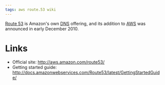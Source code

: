 ```yaml
---
tags: aws route.53 wiki
---
```


[Route 53](/wiki/Route_53) is Amazon's own [DNS](/wiki/DNS) offering, and its addition to [AWS](/wiki/AWS) was announced in early December 2010.

# Links

-   Official site: <http://aws.amazon.com/route53/>
-   Getting started guide: <http://docs.amazonwebservices.com/Route53/latest/GettingStartedGuide/>
